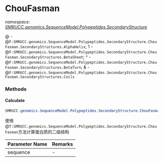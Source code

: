 ﻿# ChouFasman
_namespace: [SMRUCC.genomics.SequenceModel.Polypeptides.SecondaryStructure](./index.md)_

@ - @``F:SMRUCC.genomics.SequenceModel.Polypeptides.SecondaryStructure.ChouFasman.SecondaryStructures.AlphaHelix``;
 1 - @``F:SMRUCC.genomics.SequenceModel.Polypeptides.SecondaryStructure.ChouFasman.SecondaryStructures.BetaSheet``;
 ^ - @``F:SMRUCC.genomics.SequenceModel.Polypeptides.SecondaryStructure.ChouFasman.SecondaryStructures.BetaTurn``;
 & - @``F:SMRUCC.genomics.SequenceModel.Polypeptides.SecondaryStructure.ChouFasman.SecondaryStructures.Coils``



### Methods

#### Calculate
```csharp
SMRUCC.genomics.SequenceModel.Polypeptides.SecondaryStructure.ChouFasman.Calculate(SMRUCC.genomics.SequenceModel.I_PolymerSequenceModel)
```
使用@``T:SMRUCC.genomics.SequenceModel.Polypeptides.SecondaryStructure.ChouFasman``方法计算蛋白质的二级结构

|Parameter Name|Remarks|
|--------------|-------|
|sequence|-|



